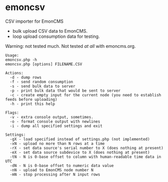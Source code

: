 # emoncsv
CSV importer for EmonCMS
- bulk upload CSV data to EmonCMS.
- loop upload consumption data for testing.

Warning: not tested much.  Not tested *at all* with emoncms.org. 

	Usage: 
	emoncsv.php -h
	emoncsv.php [options] FILENAME.CSV

	Actions:
	  -d - dump rows
	  -f - send random consumption
	  -s - send bulk data to server
	  -p - print bulk data that would be sent to server
	  -c - create empty input for the current node (you need to establish feeds before uploading)
	  -h - print this help

	Flags:
	  -v - extra console output, sometimes.
	  -o - format console output with newlines
	  -i - dump all specified settings and exit
	  
	Settings:
	  -gX - load specified instead of settings.php (not implemented)
	  -xN - upload no more than N rows at a time
	  -rX - set data source's serial number to X (does nothing at present) 
	  -eX - set data source subdevice to X (does nothing at present) 
	  -tN - N is 0-base offset to column with human-readable time data in UTC
	  -dN - N is 0-base offset to numeric data value
	  -nN - upload to EmonCMS node number N
	  -mN - stop processing after N input rows
